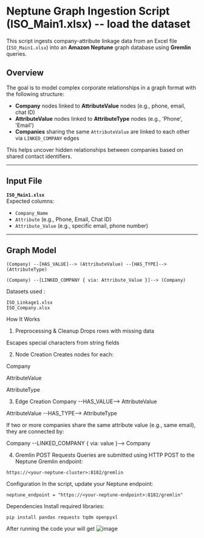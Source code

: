#  Neptune Graph Ingestion Script (ISO_Main1.xlsx) -- load the dataset

This script ingests company-attribute linkage data from an Excel file (`ISO_Main1.xlsx`) into an **Amazon Neptune** graph database using **Gremlin** queries.

##  Overview

The goal is to model complex corporate relationships in a graph format with the following structure:

- **Company** nodes linked to **AttributeValue** nodes (e.g., phone, email, chat ID)
- **AttributeValue** nodes linked to **AttributeType** nodes (e.g., 'Phone', 'Email')
- **Companies** sharing the same `AttributeValue` are linked to each other via `LINKED_COMPANY` edges

This helps uncover hidden relationships between companies based on shared contact identifiers.

---

## Input File

**`ISO_Main1.xlsx`**  
Expected columns:
- `Company_Name`
- `Attribute` (e.g., Phone, Email, Chat ID)
- `Attribute_Value` (e.g., specific email, phone number)

---

## Graph Model

```text
(Company) --[HAS_VALUE]--> (AttributeValue) --[HAS_TYPE]--> (AttributeType)

(Company) --[LINKED_COMPANY { via: Attribute_Value }]--> (Company)
```

Datasets used :
```
ISO_Linkage1.xlsx
ISO_Company.xlsx

```

How It Works
1. Preprocessing & Cleanup
Drops rows with missing data

Escapes special characters from string fields

2. Node Creation
Creates nodes for each:

Company

AttributeValue

AttributeType

3. Edge Creation
Company --HAS_VALUE--> AttributeValue

AttributeValue --HAS_TYPE--> AttributeType

If two or more companies share the same attribute value (e.g., same email), they are connected by:

Company --LINKED_COMPANY { via: value }--> Company

4. Gremlin POST Requests
Queries are submitted using HTTP POST to the Neptune Gremlin endpoint:

```
https://<your-neptune-cluster>:8182/gremlin
```
Configuration
In the script, update your Neptune endpoint:

```
neptune_endpoint = "https://<your-neptune-endpoint>:8182/gremlin"
```
Dependencies
Install required libraries:
```
pip install pandas requests tqdm openpyxl

```

After running the code your will get 
![image](https://github.com/user-attachments/assets/c2a66116-599e-4105-bc27-7e69007eadf1)


